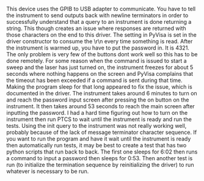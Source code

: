 This device uses the GPIB to USB adapter to communicate. You have to tell the instrument to send outputs back with newline terminators in order to successfully understand that a query to an instrument is done returning a string. This though creates an issue where responses are returned with those characters on the end to this driver. The setting in PyVisa is set in the driver constructor to consume the \r\n every time something is read.
After the instrument is warmed up, you have to put the password in. It is 4321. The only problem is very few of the buttons dont work well so this has to be done remotely.
For some reason when the command is issued to start a sweep and the laser has just turned on, the instrument freezes for about 5 seconds where nothing happens on the screen and PyVisa complains that the timeout has been exceeded if a command is sent during that time. Making the program sleep for that long appeared to fix the issue, which is documented in the driver.
The instrument takes around 6 minutes to turn on and reach the password input screen after pressing the on button on the instrument. It then takes around 53 seconds to reach the main screen after inputting the password. I had a hard time figuring out how to turn on the instrument then run PTCS to wait until the instrument is ready and run the tests. Using the init query to the instrument was not really working well, probably because of the lack of message terminator character sequence. If you want to run the program and have it wait until the instrument is ready then automatically run tests, it may be best to create a test that has two python scripts that run back to back. The first one sleeps for 6:02 then runs a command to input a password then sleeps for 0:53. Then another test is run (to initialize the termination sequence by reinitializing the driver) to run whatever is necessary to be run.